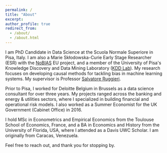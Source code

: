 ```yaml
---
permalink: /
title: "About"
excerpt:
author_profile: true
redirect_from: 
  - /about/
  - /about.html
---
```


I am PhD Candidate in Data Science at the Scuola Normale Superiore in Pisa, Italy. I am also a Marie Skłodowska-Curie Early Stage Researcher (ESR) with the [NoBIAS](https://nobias-project.eu/) EU project, and a member of the University of Pisa's Knowledge Discovery and Data Mining Laboratory ([KDD Lab](https://kdd.isti.cnr.it/)). My research focuses on developing causal methods for tackling bias in machine learning systems. My supervisor is Professor [Salvatore Ruggieri](http://pages.di.unipi.it/ruggieri/).

Prior to Pisa, I worked for Deloitte Belgium in Brussels as a data science consultant for over three years. My projects ranged across the banking and energy & utilities sectors, where I specialized in building financial and operational risk models. I also worked as a Summer Economist for the UK Government (Cabinet Office) in 2016.

I hold MSc in Econometrics and Empirical Economics from the Toulouse School of Economics, France, and a BA in Economics and History from the University of Florida, USA, where I attended as a Davis UWC Scholar. I am originally from Caracas, Venezuela.

Feel free to reach out, and thank you for stopping by.
